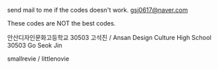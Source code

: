 send mail to me if the codes doesn't work.  gsj0617@naver.com

These codes are NOT the best codes.

안산디자인문화고등학교 30503 고석진 / Ansan Design Culture High School 30503 Go Seok Jin

smallrevie / littlenovie
